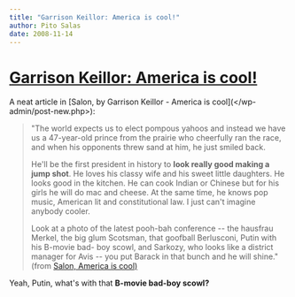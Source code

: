 ```yaml
---
title: "Garrison Keillor: America is cool!"
author: Pito Salas
date: 2008-11-14
---
```

# [Garrison Keillor: America is cool!](None)




A neat article in [Salon, by Garrison Keillor - America is cool](</wp-
admin/post-new.php>):

> "The world expects us to elect pompous yahoos and instead we have us a
> 47-year-old prince from the prairie who cheerfully ran the race, and when
> his opponents threw sand at him, he just smiled back.
>
> He'll be the first president in history to **look really good making a jump
> shot**. He loves his classy wife and his sweet little daughters. He looks
> good in the kitchen. He can cook Indian or Chinese but for his girls he will
> do mac and cheese. At the same time, he knows pop music, American lit and
> constitutional law. I just can't imagine anybody cooler.
>
> Look at a photo of the latest pooh-bah conference -- the hausfrau Merkel,
> the big glum Scotsman, that goofball Berlusconi, Putin with his B-movie bad-
> boy scowl, and Sarkozy, who looks like a district manager for Avis -- you
> put Barack in that bunch and he will shine." (from [Salon, America is
> cool)](</wp-admin/post-new.php>)

Yeah, Putin, what's with that **B-movie bad-boy scowl?**


